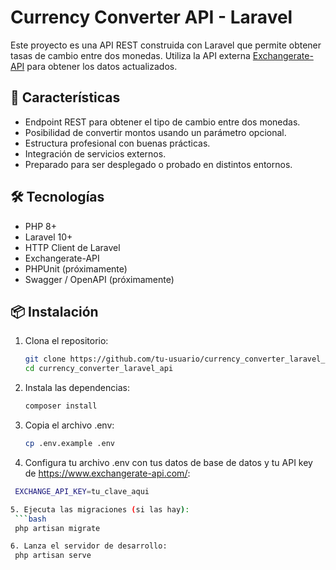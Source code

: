 # Currency Converter API - Laravel

Este proyecto es una API REST construida con Laravel que permite obtener tasas de cambio entre dos monedas. Utiliza la API externa [Exchangerate-API](https://www.exchangerate-api.com/) para obtener los datos actualizados.

## 🚀 Características

- Endpoint REST para obtener el tipo de cambio entre dos monedas.
- Posibilidad de convertir montos usando un parámetro opcional.
- Estructura profesional con buenas prácticas.
- Integración de servicios externos.
- Preparado para ser desplegado o probado en distintos entornos.

## 🛠️ Tecnologías

- PHP 8+
- Laravel 10+
- HTTP Client de Laravel
- Exchangerate-API
- PHPUnit (próximamente)
- Swagger / OpenAPI (próximamente)

## 📦 Instalación

1. Clona el repositorio:
   ```bash
   git clone https://github.com/tu-usuario/currency_converter_laravel_api.git
   cd currency_converter_laravel_api

2. Instala las dependencias:
   ```bash
   composer install
   
3. Copia el archivo .env:
   ```bash
   cp .env.example .env

4. Configura tu archivo .env con tus datos de base de datos y tu API key de https://www.exchangerate-api.com/:
  ```bash
   EXCHANGE_API_KEY=tu_clave_aqui

5. Ejecuta las migraciones (si las hay):
   ```bash
   php artisan migrate

6. Lanza el servidor de desarrollo:
   php artisan serve






